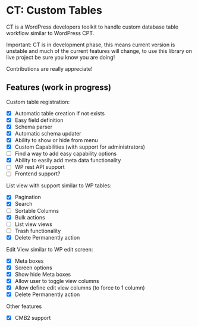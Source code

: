 # CT: Custom Tables #
CT is a WordPress developers toolkit to handle custom database table workflow similar to WordPress CPT.

Important: CT is in development phase, this means current version is unstable and much of the current features will change, to use this library on live project be sure you know you are doing!

Contributions are really appreciate!

## Features (work in progress) ##

Custom table registration:

- [x] Automatic table creation if not exists
- [x] Easy field definition
- [x] Schema parser
- [x] Automatic schema updater
- [x] Ability to show or hide from menu
- [x] Custom Capabilities (with support for administrators)
- [ ] Find a way to add easy capability options
- [x] Ability to easily add meta data functionality
- [ ] WP rest API support
- [ ] Frontend support?

List view with support similar to WP tables:

- [x] Pagination
- [x] Search
- [ ] Sortable Columns
- [x] Bulk actions
- [ ] List view views
- [ ] Trash functionality
- [x] Delete Permanently action

Edit View similar to WP edit screen:

- [x] Meta boxes
- [x] Screen options
- [x] Show hide Meta boxes
- [x] Allow user to toggle view columns
- [x] Allow define edit view columns (to force to 1 column)
- [x] Delete Permanently action

Other features

- [x] CMB2 support
